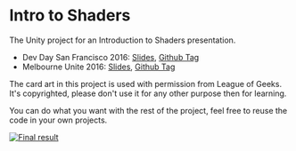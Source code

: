 # Intro to Shaders

The Unity project for an Introduction to Shaders presentation.

* Dev Day San Francisco 2016: [Slides](http://bit.ly/IntroToShadersDevDaySF), [Github Tag](https://github.com/johnsietsma/IntroToShaders/tree/DevDaySF2016)
* Melbourne Unite 2016: [Slides](http://bit.ly/IntroToShadersSlides), [Github Tag](https://github.com/johnsietsma/IntroToShaders/tree/MelbourneUnite2016)

The card art in this project is used with permission from League of Geeks. It's copyrighted, please don't use it for any other purpose then for learning.

You can do what you want with the rest of the project, feel free to reuse the code in your own projects.

[![Final result](https://thumbs.gfycat.com/TotalFriendlyGodwit-size_restricted.gif)](https://gfycat.com/ifr/TotalFriendlyGodwit)
